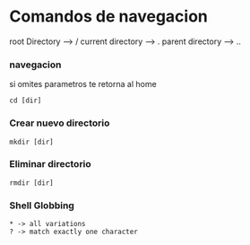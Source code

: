 # Comandos de navegacion

root Directory --> /
current directory --> .
parent directory --> ..

### navegacion
si omites parametros te retorna al home
    
    cd [dir]

### Crear nuevo directorio
    mkdir [dir]

### Eliminar directorio
    rmdir [dir]

### Shell Globbing
    * -> all variations
    ? -> match exactly one character